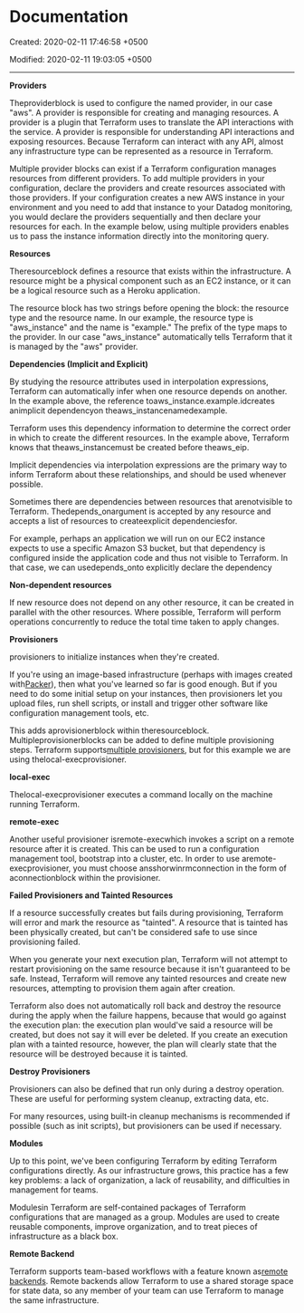 # Documentation

Created: 2020-02-11 17:46:58 +0500

Modified: 2020-02-11 19:03:05 +0500

---

**Providers**

Theproviderblock is used to configure the named provider, in our case "aws". A provider is responsible for creating and managing resources. A provider is a plugin that Terraform uses to translate the API interactions with the service. A provider is responsible for understanding API interactions and exposing resources. Because Terraform can interact with any API, almost any infrastructure type can be represented as a resource in Terraform.



Multiple provider blocks can exist if a Terraform configuration manages resources from different providers. To add multiple providers in your configuration, declare the providers and create resources associated with those providers. If your configuration creates a new AWS instance in your environment and you need to add that instance to your Datadog monitoring, you would declare the providers sequentially and then declare your resources for each. In the example below, using multiple providers enables us to pass the instance information directly into the monitoring query.



**Resources**

Theresourceblock defines a resource that exists within the infrastructure. A resource might be a physical component such as an EC2 instance, or it can be a logical resource such as a Heroku application.



The resource block has two strings before opening the block: the resource type and the resource name. In our example, the resource type is "aws_instance" and the name is "example." The prefix of the type maps to the provider. In our case "aws_instance" automatically tells Terraform that it is managed by the "aws" provider.



**Dependencies (Implicit and Explicit)**

By studying the resource attributes used in interpolation expressions, Terraform can automatically infer when one resource depends on another. In the example above, the reference toaws_instance.example.idcreates animplicit dependencyon theaws_instancenamedexample.



Terraform uses this dependency information to determine the correct order in which to create the different resources. In the example above, Terraform knows that theaws_instancemust be created before theaws_eip.



Implicit dependencies via interpolation expressions are the primary way to inform Terraform about these relationships, and should be used whenever possible.



Sometimes there are dependencies between resources that arenotvisible to Terraform. Thedepends_onargument is accepted by any resource and accepts a list of resources to createexplicit dependenciesfor.



For example, perhaps an application we will run on our EC2 instance expects to use a specific Amazon S3 bucket, but that dependency is configured inside the application code and thus not visible to Terraform. In that case, we can usedepends_onto explicitly declare the dependency



**Non-dependent resources**

If new resource does not depend on any other resource, it can be created in parallel with the other resources. Where possible, Terraform will perform operations concurrently to reduce the total time taken to apply changes.



**Provisioners**

provisioners to initialize instances when they're created.



If you're using an image-based infrastructure (perhaps with images created with[Packer](https://www.packer.io/)), then what you've learned so far is good enough. But if you need to do some initial setup on your instances, then provisioners let you upload files, run shell scripts, or install and trigger other software like configuration management tools, etc.



This adds aprovisionerblock within theresourceblock. Multipleprovisionerblocks can be added to define multiple provisioning steps. Terraform supports[multiple provisioners](https://www.terraform.io/docs/provisioners/index.html), but for this example we are using thelocal-execprovisioner.



**local-exec**

Thelocal-execprovisioner executes a command locally on the machine running Terraform.



**remote-exec**

Another useful provisioner isremote-execwhich invokes a script on a remote resource after it is created. This can be used to run a configuration management tool, bootstrap into a cluster, etc. In order to use aremote-execprovisioner, you must choose ansshorwinrmconnection in the form of aconnectionblock within the provisioner.



**Failed Provisioners and Tainted Resources**

If a resource successfully creates but fails during provisioning, Terraform will error and mark the resource as "tainted". A resource that is tainted has been physically created, but can't be considered safe to use since provisioning failed.



When you generate your next execution plan, Terraform will not attempt to restart provisioning on the same resource because it isn't guaranteed to be safe. Instead, Terraform will remove any tainted resources and create new resources, attempting to provision them again after creation.



Terraform also does not automatically roll back and destroy the resource during the apply when the failure happens, because that would go against the execution plan: the execution plan would've said a resource will be created, but does not say it will ever be deleted. If you create an execution plan with a tainted resource, however, the plan will clearly state that the resource will be destroyed because it is tainted.



**Destroy Provisioners**

Provisioners can also be defined that run only during a destroy operation. These are useful for performing system cleanup, extracting data, etc.



For many resources, using built-in cleanup mechanisms is recommended if possible (such as init scripts), but provisioners can be used if necessary.



**Modules**

Up to this point, we've been configuring Terraform by editing Terraform configurations directly. As our infrastructure grows, this practice has a few key problems: a lack of organization, a lack of reusability, and difficulties in management for teams.



Modulesin Terraform are self-contained packages of Terraform configurations that are managed as a group. Modules are used to create reusable components, improve organization, and to treat pieces of infrastructure as a black box.



**Remote Backend**

Terraform supports team-based workflows with a feature known as[remote backends](https://www.terraform.io/docs/backends/index.html). Remote backends allow Terraform to use a shared storage space for state data, so any member of your team can use Terraform to manage the same infrastructure.
